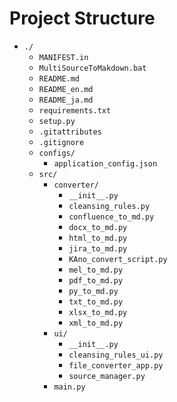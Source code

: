 # Project Structure
- `./`
  - `MANIFEST.in`
  - `MultiSourceToMakdown.bat`
  - `README.md`
  - `README_en.md`
  - `README_ja.md`
  - `requirements.txt`
  - `setup.py`
  - `.gitattributes`
  - `.gitignore`
  - `configs/`
    - `application_config.json`
  - `src/`
    - `converter/`
      - `__init__.py`
      - `cleansing_rules.py`
      - `confluence_to_md.py`
      - `docx_to_md.py`
      - `html_to_md.py`
      - `jira_to_md.py`
      - `KAno_convert_script.py`
      - `mel_to_md.py`
      - `pdf_to_md.py`
      - `py_to_md.py`
      - `txt_to_md.py`
      - `xlsx_to_md.py`
      - `xml_to_md.py`
    - `ui/`
      - `__init__.py`
      - `cleansing_rules_ui.py`
      - `file_converter_app.py`
      - `source_manager.py`
    - `main.py`